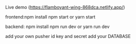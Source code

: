 
Live demo (https://flamboyant-wing-868dca.netlify.app/)

frontend:npm install
npm start or yarn start

backend: npm install
npm run dev or yarn run dev

add your own pusher id key and secret
add your DATABASE




 
 
 

 